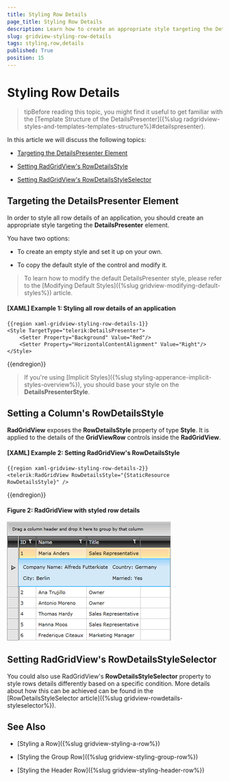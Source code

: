 ```yaml
---
title: Styling Row Details
page_title: Styling Row Details
description: Learn how to create an appropriate style targeting the DetailsPresenter element in Telerik's WPF DataGrid in order to style all row details of your application.
slug: gridview-styling-row-details
tags: styling,row,details
published: True
position: 15
---
```


# Styling Row Details

>tipBefore reading this topic, you might find it useful to get familiar with the [Template Structure of the DetailsPresenter]({%slug radgridview-styles-and-templates-templates-structure%}#detailspresenter).

In this article we will discuss the following topics:

* [Targeting the DetailsPresenter Element](#targeting-the-detailspresenter-element)

* [Setting RadGridView's RowDetailsStyle](#setting-radgridviews-rowdetailsstyle)

* [Setting RadGridView's RowDetailsStyleSelector](#setting-radgridviews-rowdetailsstyleselector)

## Targeting the DetailsPresenter Element

In order to style all row details of an application, you should create an appropriate style targeting the __DetailsPresenter__ element.

You have two options:

* To create an empty style and set it up on your own.

* To copy the default style of the control and modify it.

>To learn how to modify the default DetailsPresenter style, please refer to the [Modifying Default Styles]({%slug gridview-modifying-default-styles%}) article.

#### __[XAML] Example 1: Styling all row details of an application__

	{{region xaml-gridview-styling-row-details-1}}
	<Style TargetType="telerik:DetailsPresenter">
	    <Setter Property="Background" Value="Red"/>
	    <Setter Property="HorizontalContentAlignment" Value="Right"/>
	</Style>
{{endregion}}

>If you're using [Implicit Styles]({%slug styling-apperance-implicit-styles-overview%}), you should base your style on the __DetailsPresenterStyle__.

## Setting a Column's RowDetailsStyle
__RadGridView__ exposes the __RowDetailsStyle__ property of type __Style__. It is applied to the details of the __GridViewRow__ controls inside the __RadGridView__.

#### __[XAML] Example 2: Setting RadGridView's RowDetailsStyle__

	{{region xaml-gridview-styling-row-details-2}}
	<telerik:RadGridView RowDetailsStyle="{StaticResource RowDetailsStyle}" />
{{endregion}}

#### __Figure 2: RadGridView with styled row details__

![RadGridView with styled row details](images/RadGridView_Styles_and_Templates_Styling_GridViewRowDetails_03.png)

## Setting RadGridView's RowDetailsStyleSelector

You could also use RadGridView's **RowDetailsStyleSelector** property to style rows details differently based on a specific condition. More details about how this can be achieved can be found in the [RowDetailsStyleSelector article]({%slug gridview-rowdetails-styleselector%}).

## See Also

* [Styling a Row]({%slug gridview-styling-a-row%})
 
* [Styling the Group Row]({%slug gridview-styling-group-row%})

* [Styling the Header Row]({%slug gridview-styling-header-row%})

